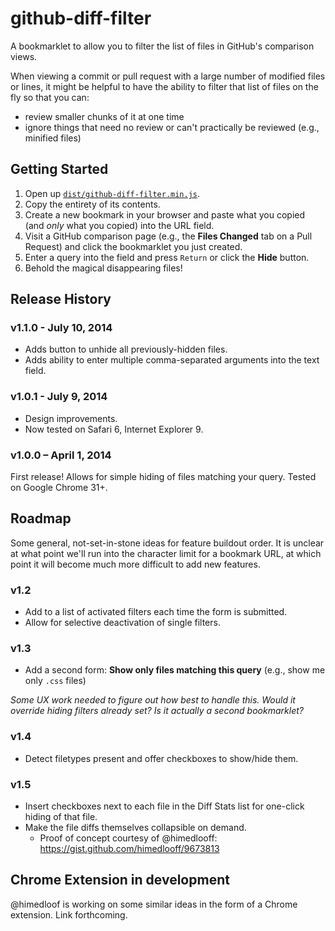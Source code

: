 # github-diff-filter

A bookmarklet to allow you to filter the list of files in GitHub's comparison views.

When viewing a commit or pull request with a large number of modified files or lines,
it might be helpful to have the ability to filter that list of files on the fly so that you can:
- review smaller chunks of it at one time
- ignore things that need no review or can't practically be reviewed (e.g., minified files)


## Getting Started

1. Open up
   [`dist/github-diff-filter.min.js`](https://github.com/Scotchester/github-diff-filter/blob/master/dist/github-diff-filter.min.js).
2. Copy the entirety of its contents.
3. Create a new bookmark in your browser and paste what you copied
   (and _only_ what you copied) into the URL field.
4. Visit a GitHub comparison page (e.g., the **Files Changed** tab on a Pull Request)
   and click the bookmarklet you just created.
5. Enter a query into the field and press `Return` or click the **Hide** button.
6. Behold the magical disappearing files!


## Release History

### v1.1.0 - July 10, 2014

- Adds button to unhide all previously-hidden files.
- Adds ability to enter multiple comma-separated arguments into the text field.

### v1.0.1 - July 9, 2014

- Design improvements.
- Now tested on Safari 6, Internet Explorer 9.

### v1.0.0 – April 1, 2014

First release! Allows for simple hiding of files matching your query.
Tested on Google Chrome 31+.


## Roadmap

Some general, not-set-in-stone ideas for feature buildout order.
It is unclear at what point we'll run into the character limit for a bookmark URL,
at which point it will become much more difficult to add new features.

### v1.2

- Add to a list of activated filters each time the form is submitted.
- Allow for selective deactivation of single filters.

### v1.3

- Add a second form: **Show only files matching this query**
  (e.g., show me only `.css` files)

_Some UX work needed to figure out how best to handle this.
Would it override hiding filters already set?
Is it actually a second bookmarklet?_

### v1.4

- Detect filetypes present and offer checkboxes to show/hide them.

### v1.5

- Insert checkboxes next to each file in the Diff Stats list for one-click hiding of that file.
- Make the file diffs themselves collapsible on demand.
  - Proof of concept courtesy of @himedlooff: <https://gist.github.com/himedlooff/9673813>


## Chrome Extension in development

@himedloof is working on some similar ideas in the form of a Chrome extension.
Link forthcoming.
